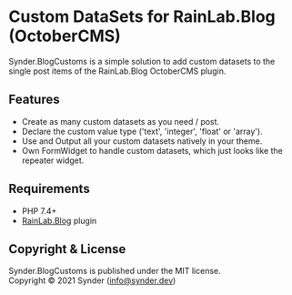 Custom DataSets for RainLab.Blog (OctoberCMS)
=============================================

Synder.BlogCustoms is a simple solution to add custom datasets to the single 
post items of the RainLab.Blog OctoberCMS plugin.


Features
--------

-   Create as many custom datasets as you need / post.
-   Declare the custom value type ('text', 'integer', 'float' or 'array').
-   Use and Output all your custom datasets natively in your theme.
-   Own FormWidget to handle custom datasets, which just looks like the repeater widget.


Requirements
------------

-   PHP 7.4+
-   [RainLab.Blog](https://octobercms.com/plugin/rainlab-blog) plugin


Copyright & License
-------------------

Synder.BlogCustoms is published under the MIT license.<br />
Copyright © 2021 Synder (info@synder.dev)
